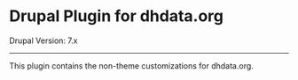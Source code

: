 # Drupal Plugin for dhdata.org

Drupal Version: 7.x

---

This plugin contains the non-theme customizations for dhdata.org.
